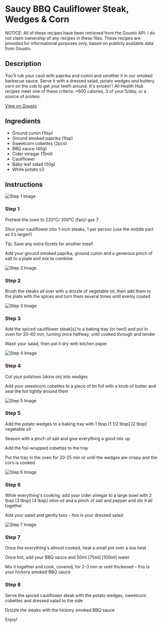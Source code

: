 # Saucy BBQ Cauliflower Steak, Wedges & Corn

NOTICE: All of these recipes have been retrieved from the Gousto API. I do not claim ownership of any recipes in these files. These recipes are provided for informational purposes only, based on publicly available data from Gousto.

## Description

You'll rub your cauli with paprika and cumin and smother it in our smoked barbecue sauce. Serve it with a dressed salad, potato wedges and buttery corn on the cob to get your teeth around. It's smokin'! All Health Hub recipes meet one of these criteria: <600 calories, 3 of your 5/day, or a source of protein.

[View on Gousto](https://www.gousto.co.uk/recipes/cookbook/saucy-bbq-cauliflower-steak-wedges-corn)

## Ingredients

- Ground cumin (1tsp)
- Ground smoked paprika (1tsp)
- Sweetcorn cobettes (2pcs)
- BBQ sauce (40g)
- Cider vinegar (15ml)
- Cauliflower
- Baby leaf salad (50g)
- White potato x3

## Instructions

![Step 1 Image](https://production-media.gousto.co.uk/cms/recipe-step-image/step-1-1721749998168-x200.jpg)

### Step 1

Preheat the oven to 220°C/ 200°C (fan)/ gas 7

Slice your cauliflower into 1-inch steaks, 1 per person (use the middle part as it’s larger!)

Tip: Save any extra florets for another meal!

Add your ground smoked paprika, ground cumin and a generous pinch of salt to a plate and mix to combine

![Step 2 Image](https://production-media.gousto.co.uk/cms/recipe-step-image/step-2-1721750007526-x200.jpg)

### Step 2

Brush the steaks all over with a drizzle of vegetable oil, then add them to the plate with the spices and turn them several times until evenly coated

![Step 3 Image](https://production-media.gousto.co.uk/cms/recipe-step-image/step-3-1721750016452-x200.jpg)

### Step 3

Add the spiced cauliflower steak[s] to a baking tray (or two!) and put in oven for 30-40 min, turning once halfway, until cooked through and tender

Wash your salad, then pat it dry with kitchen paper

![Step 4 Image](https://production-media.gousto.co.uk/cms/recipe-step-image/step-4-1721750028958-x200.jpg)

### Step 4

Cut your potatoes (skins on) into wedges

Add your sweetcorn cobettes to a piece of tin foil with a knob of butter and seal the foil tightly around them

![Step 5 Image](https://production-media.gousto.co.uk/cms/recipe-step-image/step-5-1721750039662-x200.jpg)

### Step 5

Add the potato wedges to a baking tray with 1 tbsp <span class="text-purple">[1 1/2 tbsp]</span><span class="text-danger"> [2 tbsp]</span> vegetable oil

Season with a pinch of salt and give everything a good mix up

Add the foil-wrapped cobettes to the tray

Put the tray in the oven for 20-25 min or until the wedges are crispy and the corn is cooked

![Step 6 Image](https://production-media.gousto.co.uk/cms/recipe-step-image/step-6-1721750049436-x200.jpg)

### Step 6

While everything's cooking, add your cider vinegar to a large bowl with 2 tbsp <span class="text-purple">[3 tbsp]</span> <span class="text-danger">[4 tbsp] </span>olive oil and a pinch of salt and pepper and stir it all together

Add your salad and gently toss – this is your dressed salad

![Step 7 Image](https://production-media.gousto.co.uk/cms/recipe-step-image/step-7-1721750057497-x200.jpg)

### Step 7

Once the everything's almost cooked, heat a small pot over a low heat

Once hot, add your BBQ sauce and 50ml <span class="text-purple">[75ml]</span><span class="text-danger"> [100ml]</span> water

Mix it together and cook, covered, for 2-3<span class="text-danger"> </span>min or until thickened – this is your hickory smoked BBQ sauce

### Step 8

Serve the spiced cauliflower steak with the potato wedges, sweetcorn cobettes and dressed salad to the side

Drizzle the steaks with the hickory smoked BBQ sauce

Enjoy!

